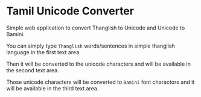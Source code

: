 # Tamil Unicode Converter

Simple web application to convert Thanglish to Unicode and Unicode to Bamini.

You can simply type `Thanglish` words/sentences in simple thanglish language in the first text area.

Then it will be converted to the unicode characters and will be available in the second text area.

Those unicode characters will be converted to `Bamini` font charactors and it will be available in the third text area.
